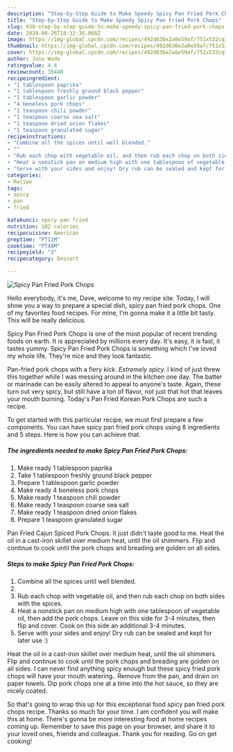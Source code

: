 ```yaml
---
description: "Step-by-Step Guide to Make Speedy Spicy Pan Fried Pork Chops"
title: "Step-by-Step Guide to Make Speedy Spicy Pan Fried Pork Chops"
slug: 930-step-by-step-guide-to-make-speedy-spicy-pan-fried-pork-chops
date: 2020-08-26T18:32:38.068Z
image: https://img-global.cpcdn.com/recipes/492d636e2a8e59af/751x532cq70/spicy-pan-fried-pork-chops-recipe-main-photo.jpg
thumbnail: https://img-global.cpcdn.com/recipes/492d636e2a8e59af/751x532cq70/spicy-pan-fried-pork-chops-recipe-main-photo.jpg
cover: https://img-global.cpcdn.com/recipes/492d636e2a8e59af/751x532cq70/spicy-pan-fried-pork-chops-recipe-main-photo.jpg
author: Jose Wade
ratingvalue: 4.4
reviewcount: 39440
recipeingredient:
- "1 tablespoon paprika"
- "1 tablespoon freshly ground black pepper"
- "1 tablespoon garlic powder"
- "4 boneless pork chops"
- "1 teaspoon chili powder"
- "1 teaspoon coarse sea salt"
- "1 teaspoon dried onion flakes"
- "1 teaspoon granulated sugar"
recipeinstructions:
- "Combine all the spices until well blended."
- ""
- "Rub each chop with vegetable oil, and then rub each chop on both sides with the spices."
- "Heat a nonstick pan on medium high with one tablespoon of vegetable oil, then add the pork chops. Leave on this side for 3-4 minutes, then flip and cover. Cook on this side an additional 3-4 minutes."
- "Serve with your sides and enjoy! Dry rub can be sealed and kept for later use :)"
categories:
- Recipe
tags:
- spicy
- pan
- fried

katakunci: spicy pan fried 
nutrition: 102 calories
recipecuisine: American
preptime: "PT11M"
cooktime: "PT48M"
recipeyield: "2"
recipecategory: Dessert

---
```



![Spicy Pan Fried Pork Chops](https://img-global.cpcdn.com/recipes/492d636e2a8e59af/751x532cq70/spicy-pan-fried-pork-chops-recipe-main-photo.jpg)

Hello everybody, it's me, Dave, welcome to my recipe site. Today, I will show you a way to prepare a special dish, spicy pan fried pork chops. One of my favorites food recipes. For mine, I'm gonna make it a little bit tasty. This will be really delicious.

Spicy Pan Fried Pork Chops is one of the most popular of recent trending foods on earth. It is appreciated by millions every day. It's easy, it is fast, it tastes yummy. Spicy Pan Fried Pork Chops is something which I've loved my whole life. They're nice and they look fantastic.

Pan-fried pork chops with a fiery kick. *Extremely spicy.* I kind of just threw this together while I was messing around in the kitchen one day. The batter or marinade can be easily altered to appeal to anyone&#39;s taste. Again, these turn out very spicy, but still have a ton of flavor, not just that hot that leaves your mouth burning. Today&#39;s Pan Fried Korean Pork Chops are such a recipe.


To get started with this particular recipe, we must first prepare a few components. You can have spicy pan fried pork chops using 8 ingredients and 5 steps. Here is how you can achieve that.

<!--inarticleads1-->

##### The ingredients needed to make Spicy Pan Fried Pork Chops:

1. Make ready 1 tablespoon paprika
1. Take 1 tablespoon freshly ground black pepper
1. Prepare 1 tablespoon garlic powder
1. Make ready 4 boneless pork chops
1. Make ready 1 teaspoon chili powder
1. Make ready 1 teaspoon coarse sea salt
1. Make ready 1 teaspoon dried onion flakes
1. Prepare 1 teaspoon granulated sugar


Pan Fried Cajun Spiced Pork Chops. It just didn&#39;t taste good to me. Heat the oil in a cast-iron skillet over medium heat, until the oil shimmers. Flip and continue to cook until the pork chops and breading are golden on all sides. 

<!--inarticleads2-->

##### Steps to make Spicy Pan Fried Pork Chops:

1. Combine all the spices until well blended.
1. 
1. Rub each chop with vegetable oil, and then rub each chop on both sides with the spices.
1. Heat a nonstick pan on medium high with one tablespoon of vegetable oil, then add the pork chops. Leave on this side for 3-4 minutes, then flip and cover. Cook on this side an additional 3-4 minutes.
1. Serve with your sides and enjoy! Dry rub can be sealed and kept for later use :)


Heat the oil in a cast-iron skillet over medium heat, until the oil shimmers. Flip and continue to cook until the pork chops and breading are golden on all sides. I can never find anything spicy enough but these spicy fried pork chops will have your mouth watering.. Remove from the pan, and drain on paper towels. Dip pork chops one at a time into the hot sauce, so they are nicely coated. 

So that's going to wrap this up for this exceptional food spicy pan fried pork chops recipe. Thanks so much for your time. I am confident you will make this at home. There's gonna be more interesting food at home recipes coming up. Remember to save this page on your browser, and share it to your loved ones, friends and colleague. Thank you for reading. Go on get cooking!
